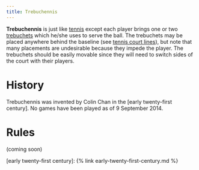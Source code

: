 ```yaml
---
title: Trebuchennis
---
```


**Trebuchennis** is just like [tennis] except each player brings one or two
[trebuchets] which he/she uses to serve the ball. The trebuchets may be
placed anywhere behind the baseline (see [tennis court lines]), but note that
many placements are undesirable because they impede the player. The trebuchets
should be easily movable since they will need to switch sides of the court with
their players.

# History

Trebuchennis was invented by Colin Chan in the [early twenty-first century]. No
games have been played as of 9 September 2014.

# Rules

<p class="notice">(coming soon)</p>

[tennis]: https://en.wikipedia.org/wiki/Tennis
[trebuchets]: https://en.wikipedia.org/wiki/Trebuchet
[tennis court lines]: https://en.wikipedia.org/wiki/Tennis#Lines
[early twenty-first century]: {% link early-twenty-first-century.md %}
